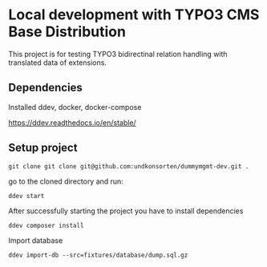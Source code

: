 # Local development with TYPO3 CMS Base Distribution

This project is for testing TYPO3 bidirectinal relation handling with translated data of extensions.

## Dependencies

Installed ddev, docker, docker-compose

https://ddev.readthedocs.io/en/stable/


## Setup project

    git clone git clone git@github.com:undkonsorten/dummymgmt-dev.git .
    
go to the cloned directory and run:
    
    ddev start
    
After successfully starting the project you have to install dependencies

    ddev composer install
    
Import database

    ddev import-db --src=fixtures/database/dump.sql.gz
